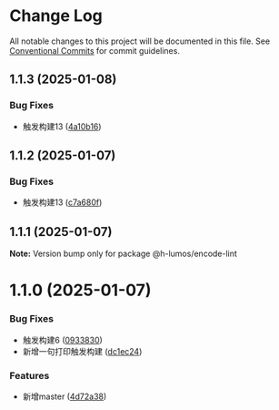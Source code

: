 # Change Log

All notable changes to this project will be documented in this file.
See [Conventional Commits](https://conventionalcommits.org) for commit guidelines.

## 1.1.3 (2025-01-08)


### Bug Fixes

*  触发构建13 ([4a10b16](https://github.com/encode-studio-fe/fe-spec/commit/4a10b163c4d0bf1a756daa8991b92a803507da03))





## 1.1.2 (2025-01-07)


### Bug Fixes

*  触发构建13 ([c7a680f](https://github.com/encode-studio-fe/fe-spec/commit/c7a680f576d27eb6b2eb704a4185edf0122c7cc7))





## 1.1.1 (2025-01-07)

**Note:** Version bump only for package @h-lumos/encode-lint





# 1.1.0 (2025-01-07)


### Bug Fixes

*  触发构建6 ([0933830](https://github.com/encode-studio-fe/fe-spec/commit/093383028584f81214b7404500d880ebb67e9a3e))
* 新增一句打印触发构建 ([dc1ec24](https://github.com/encode-studio-fe/fe-spec/commit/dc1ec240b6119f88d31f10dacbd4f5bc3560f3f1))


### Features

* 新增master ([4d72a38](https://github.com/encode-studio-fe/fe-spec/commit/4d72a3861e4e7bd7a76ed375d4e0b6944833ae65))
